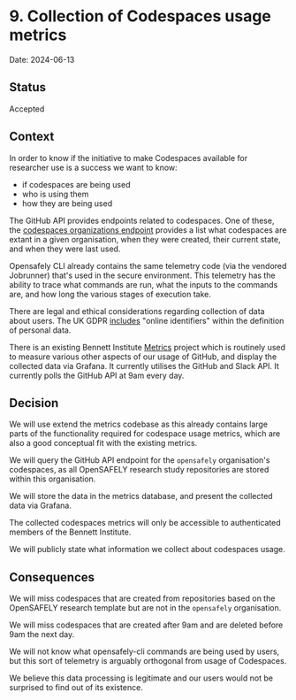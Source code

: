 # 9. Collection of Codespaces usage metrics

Date: 2024-06-13

## Status

Accepted

## Context

In order to know if the initiative to make Codespaces available for researcher use is a success we want to know:
* if codespaces are being used
* who is using them
* how they are being used

The GitHub API provides endpoints related to codespaces.
One of these, the [codespaces organizations endpoint](https://docs.github.com/en/rest/codespaces/organizations?apiVersion=2022-11-28) provides a list what codespaces are extant in a given organisation, when they were created, their current state, and when they were last used.

Opensafely CLI already contains the same telemetry code (via the vendored Jobrunner) that's used in the secure environment. This telemetry has the ability to trace what commands are run, what the inputs to the commands are, and how long the various stages of execution take.

There are legal and ethical considerations regarding collection of data about users. The UK GDPR [includes](https://ico.org.uk/for-organisations/uk-gdpr-guidance-and-resources/personal-information-what-is-it/what-is-personal-data/what-are-identifiers-and-related-factors/#pd2) "online identifiers" within the definition of personal data.

There is an existing Bennett Institute [Metrics](https://github.com/ebmdatalab/metrics) project which is routinely used to measure various other aspects of our usage of GitHub, and display the collected data via Grafana.
It currently utilises the GitHub and Slack API.
It currently polls the GitHub API at 9am every day.

## Decision

We will use extend the metrics codebase as this already contains large parts of the functionality required for codespace usage metrics, which are also a good conceptual fit with the existing metrics.

We will query the GitHub API endpoint for the `opensafely` organisation's codespaces, as all OpenSAFELY research study repositories are stored within this organisation.

We will store the data in the metrics database, and present the collected data via Grafana.

The collected codespaces metrics will only be accessible to authenticated members of the Bennett Institute.

We will publicly state what information we collect about codespaces usage.

## Consequences

We will miss codespaces that are created from repositories based on the OpenSAFELY research template but are not in the `opensafely` organisation.

We will miss codespaces that are created after 9am and are deleted before 9am the next day.

We will not know what opensafely-cli commands are being used by users, but this sort of telemetry is arguably orthogonal from usage of Codespaces.

We believe this data processing is legitimate and our users would not be surprised to find out of its existence.
